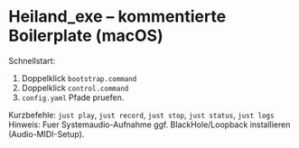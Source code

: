 
# Heiland_exe – kommentierte Boilerplate (macOS)

Schnellstart:
1) Doppelklick `bootstrap.command`
2) Doppelklick `control.command`
3) `config.yaml` Pfade pruefen.

Kurzbefehle: `just play`, `just record`, `just stop`, `just status`, `just logs`
Hinweis: Fuer Systemaudio-Aufnahme ggf. BlackHole/Loopback installieren (Audio-MIDI-Setup).
